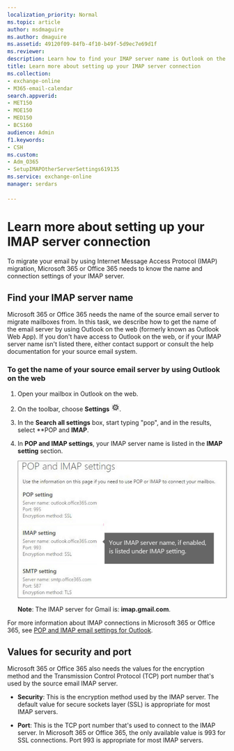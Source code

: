 ```yaml
---
localization_priority: Normal
ms.topic: article
author: msdmaguire
ms.author: dmaguire
ms.assetid: 49120f09-84fb-4f10-b49f-5d9ec7e69d1f
ms.reviewer: 
description: Learn how to find your IMAP server name is Outlook on the web (Outlook Web App).
title: Learn more about setting up your IMAP server connection
ms.collection: 
- exchange-online
- M365-email-calendar
search.appverid:
- MET150
- MOE150
- MED150
- BCS160
audience: Admin
f1.keywords:
- CSH
ms.custom: 
- Adm_O365
- SetupIMAPOtherServerSettings619135
ms.service: exchange-online
manager: serdars

---
```


# Learn more about setting up your IMAP server connection

To migrate your email by using Internet Message Access Protocol (IMAP) migration, Microsoft 365 or Office 365 needs to know the name and connection settings of your IMAP server.

## Find your IMAP server name

Microsoft 365 or Office 365 needs the name of the source email server to migrate mailboxes from. In this task, we describe how to get the name of the email server by using Outlook on the web (formerly known as Outlook Web App). If you don't have access to Outlook on the web, or if your IMAP server name isn't listed there, either contact support or consult the help documentation for your source email system.

### To get the name of your source email server by using Outlook on the web

1. Open your mailbox in Outlook on the web.

2. On the toolbar, choose **Settings** ![Microsoft 365 or Office 365 Settings button](../media/a9a59c0f-2e67-4cbf-9438-af273b0d552b.png).

3. In the **Search all settings** box, start typing "pop", and in the results, select **POP and **IMAP**.

4. In **POP and IMAP settings**, your IMAP server name is listed in the **IMAP setting** section.

   ![Shows the link for POP or IMAP access settings](../media/fa54c636-4fd3-4fcd-add3-4e7c69072493.png)

   **Note**: The IMAP server for Gmail is: **imap.gmail.com**.

For more information about IMAP connections in Microsoft 365 or Office 365, see [POP and IMAP email settings for Outlook](https://support.microsoft.com/office/8361e398-8af4-4e97-b147-6c6c4ac95353).

## Values for security and port

Microsoft 365 or Office 365 also needs the values for the encryption method and the Transmission Control Protocol (TCP) port number that's used by the source email IMAP server.

- **Security**: This is the encryption method used by the IMAP server. The default value for secure sockets layer (SSL) is appropriate for most IMAP servers.

- **Port**: This is the TCP port number that's used to connect to the IMAP server. In Microsoft 365 or Office 365, the only available value is 993 for SSL connections. Port 993 is appropriate for most IMAP servers.
